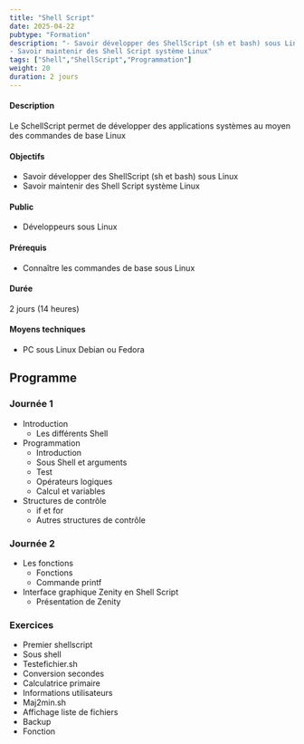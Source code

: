 ```yaml
---
title: "Shell Script"
date: 2025-04-22
pubtype: "Formation"
description: "- Savoir développer des ShellScript (sh et bash) sous Linux
- Savoir maintenir des Shell Script système Linux"
tags: ["Shell","ShellScript","Programmation"]
weight: 20
duration: 2 jours
---
```


#### Description

Le SchellScript permet de développer des applications systèmes au moyen des commandes de base Linux

#### Objectifs

- Savoir développer des ShellScript (sh et bash) sous Linux
- Savoir maintenir des Shell Script système Linux

#### Public

- Développeurs sous  Linux

#### Prérequis

- Connaître les  commandes de base sous Linux


#### Durée

2 jours (14 heures)

#### Moyens techniques 

- PC sous Linux Debian ou Fedora

## Programme


### Journée 1


-  Introduction
    -  Les différents Shell
-  Programmation 
    -  Introduction
    -  Sous Shell et arguments
    -  Test
    -  Opérateurs logiques
    -  Calcul et variables
-  Structures de contrôle
    -   if et for 
    -  Autres structures de contrôle

### Journée 2


-  Les fonctions 
    -  Fonctions 
    -  Commande printf 
-  Interface graphique Zenity en Shell Script
    -  Présentation de Zenity


### Exercices

- Premier shellscript
- Sous shell
- Testefichier.sh
- Conversion secondes
- Calculatrice primaire
- Informations utilisateurs
- Maj2min.sh
- Affichage liste de fichiers
- Backup
- Fonction



